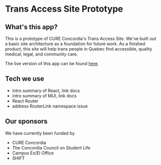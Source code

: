 # Trans Access Site Prototype

## What's this app?

This is a prototype of CURE Concordia's Trans Access Site. We've built out a basic site architecture as a foundation for future work. As a finished product, this site will help trans people in Quebec find accessible, quality medical, legal, and community care.

The live version of this app can be found [here](https://trans-access-site.web.app/).

## Tech we use

- intro summary of React, link docs
- intro summary of MUI, link docs
- React Router
- address RouterLink namespace issue

## Our sponsors

We have currently been funded by

- CURE Concordia
- The Concordia Council on Student Life
- Campus Ex/El Office
- SHIFT
